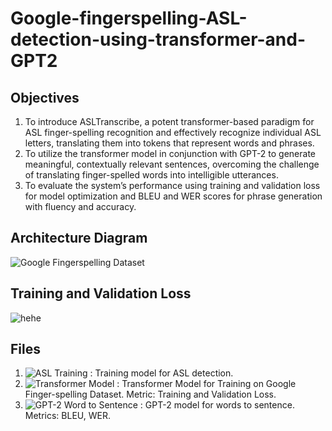 # Google-fingerspelling-ASL-detection-using-transformer-and-GPT2

## Objectives
1) To introduce ASLTranscribe, a potent transformer-based paradigm for ASL finger-spelling recognition and effectively recognize individual ASL letters, translating them into tokens that represent words and phrases.
2) To utilize the transformer model in conjunction with GPT-2 to generate meaningful, contextually relevant sentences, overcoming the challenge of translating finger-spelled words into intelligible utterances.
3) To evaluate the system’s performance using training and validation loss for model optimization and BLEU and WER scores for phrase generation with fluency and accuracy.

## Architecture Diagram
![Google Fingerspelling Dataset](https://github.com/user-attachments/assets/cd5a5fe2-312e-4374-9528-39fbff078dcb)


## Training and Validation Loss
![hehe](https://github.com/user-attachments/assets/4ee4fb49-18b0-4600-9618-e489c8561de9)

## Files
1. ![ASL Training](https://github.com/hoomanbing/Google-fingerspelling-ASL-detection-using-transformer-and-GPT2/blob/main/asl-final.ipynb) : Training model for ASL detection.
2. ![Transformer Model](https://github.com/hoomanbing/Google-fingerspelling-ASL-detection-using-transformer-and-GPT2/blob/main/ASL_words.ipynb) : Transformer Model for Training on Google Finger-spelling Dataset. Metric: Training and Validation Loss.
3. ![GPT-2 Word to Sentence](https://github.com/hoomanbing/Google-fingerspelling-ASL-detection-using-transformer-and-GPT2/blob/main/word_to_sentences.ipynb) : GPT-2 model for words to sentence. Metrics: BLEU, WER.
